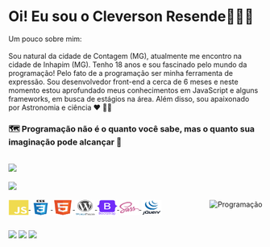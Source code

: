 # Oi! Eu sou o Cleverson Resende👨🏻‍💻
Um pouco sobre mim: <br>
<br>
Sou natural da cidade de Contagem (MG), atualmente me encontro na cidade de Inhapim (MG). Tenho 18 anos e sou fascinado pelo mundo da programação! Pelo fato de a programação ser minha ferramenta de expressão. Sou desenvolvedor front-end a cerca de 6 meses e neste momento estou aprofundado meus conhecimentos em JavaScript e alguns frameworks, em busca de estágios na área. Além disso, sou apaixonado por Astronomia e ciência ❤️ 🧑‍🔬
### 🗺️ Programação não é o quanto você sabe, mas o quanto sua imaginação pode alcançar 🧠
<br>
<a href="https://github.com/CLEVERSON-RESENDE">
  <img height="180em" src="https://github-readme-stats-eight-theta.vercel.app/api?username=CLEVERSON-RESENDE&show_icons=true&theme=dark&include_all_commits=true&count_private=true"/>
  <br>
  <br>
  <img height="180em" src="https://github-readme-stats-eight-theta.vercel.app/api/top-langs/?username=CLEVERSON-RESENDE&layout=compact&langs_count=8&theme=dark"/>
<div style="display: inline_block"><br>
  <img align="center" alt="Cleverson-JS" height="30" width="40" src="https://raw.githubusercontent.com/devicons/devicon/master/icons/javascript/javascript-plain.svg">
  <img align="center" alt="Cleverson-CSS" height="30" width="40" src="https://raw.githubusercontent.com/devicons/devicon/master/icons/css3/css3-original-wordmark.svg">
  <img align="center" alt="Cleverson-HTML" height="30" width="40" src="https://raw.githubusercontent.com/devicons/devicon/master/icons/html5/html5-original.svg">
  <img align="center" alt="Cleverson-Wordpress" height="30" width="40" src="https://raw.githubusercontent.com/devicons/devicon/master/icons/wordpress/wordpress-original.svg">
  <img align="center" alt="Cleverson-Bootstrap" height="30" width="40" src="https://raw.githubusercontent.com/devicons/devicon/master/icons/bootstrap/bootstrap-plain-wordmark.svg">
    <img align="center" alt="Cleverson-Sass" height="30" width="40" src="https://raw.githubusercontent.com/devicons/devicon/master/icons/sass/sass-original.svg">
  <img align="center" alt="Cleverson-jQuery" height="30" width="40" src="https://raw.githubusercontent.com/devicons/devicon/master/icons/jquery/jquery-original-wordmark.svg">
  <img align="right" alt="Programação" src="https://media.giphy.com/media/xT9IgzoKnwFNmISR8I/giphy.gif">
</div>
  
  ##
  
  <div>
  <a href = "mailto: cleverson.programacao@gmail.com"><img src="https://img.shields.io/badge/-Gmail-%23EA4335?style=for-the-badge&logo=gmail&logoColor=white" target="_blank"></a>
  <a href="https://instagram.com/kalli_cleverson" target="_blank"><img src="https://img.shields.io/badge/-Instagram-%23E4405F?style=for-the-badge&logo=instagram&logoColor=white" target="_blank"></a>
  <a href="#" target="_blank"><img src="https://img.shields.io/badge/-LinkedIn-%230077B5?style=for-the-badge&logo=linkedin&logoColor=white" target="_blank"></a>
</div>

